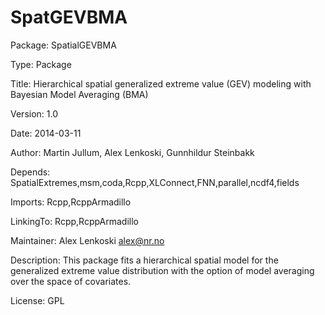 # SpatGEVBMA

Package: SpatialGEVBMA

Type: Package 

Title: Hierarchical spatial generalized extreme value (GEV) modeling
        with Bayesian Model Averaging (BMA)
        
Version: 1.0

Date: 2014-03-11

Author: Martin Jullum, Alex Lenkoski, Gunnhildur Steinbakk

Depends: SpatialExtremes,msm,coda,Rcpp,XLConnect,FNN,parallel,ncdf4,fields

Imports: Rcpp,RcppArmadillo

LinkingTo: Rcpp,RcppArmadillo

Maintainer: Alex Lenkoski <alex@nr.no>

Description: This package fits a hierarchical spatial model for the generalized extreme value distribution with the option of model averaging over the space of covariates.

License: GPL
